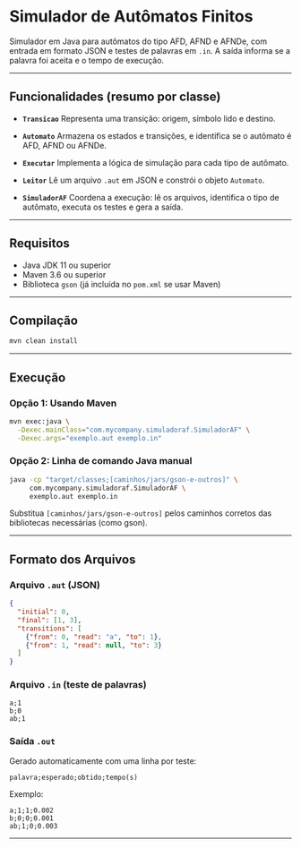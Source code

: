 # Simulador de Autômatos Finitos

Simulador em Java para autômatos do tipo AFD, AFND e AFNDe, com entrada em formato JSON e testes de palavras em `.in`. A saída informa se a palavra foi aceita e o tempo de execução.

---

## Funcionalidades (resumo por classe)

* **`Transicao`**
  Representa uma transição: origem, símbolo lido e destino.

* **`Automato`**
  Armazena os estados e transições, e identifica se o autômato é AFD, AFND ou AFNDe.

* **`Executar`**
  Implementa a lógica de simulação para cada tipo de autômato.

* **`Leitor`**
  Lê um arquivo `.aut` em JSON e constrói o objeto `Automato`.

* **`SimuladorAF`**
  Coordena a execução: lê os arquivos, identifica o tipo de autômato, executa os testes e gera a saída.

---

## Requisitos

* Java JDK 11 ou superior
* Maven 3.6 ou superior
* Biblioteca `gson` (já incluída no `pom.xml` se usar Maven)

---

## Compilação

```bash
mvn clean install
```

---

## Execução

### Opção 1: Usando Maven

```bash
mvn exec:java \
  -Dexec.mainClass="com.mycompany.simuladoraf.SimuladorAF" \
  -Dexec.args="exemplo.aut exemplo.in"
```

### Opção 2: Linha de comando Java manual

```bash
java -cp "target/classes;[caminhos/jars/gson-e-outros]" \
     com.mycompany.simuladoraf.SimuladorAF \
     exemplo.aut exemplo.in
```

Substitua `[caminhos/jars/gson-e-outros]` pelos caminhos corretos das bibliotecas necessárias (como gson).

---

## Formato dos Arquivos

### Arquivo `.aut` (JSON)

```json
{
  "initial": 0,
  "final": [1, 3],
  "transitions": [
    {"from": 0, "read": "a", "to": 1},
    {"from": 1, "read": null, "to": 3}
  ]
}
```

### Arquivo `.in` (teste de palavras)

```text
a;1
b;0
ab;1
```

### Saída `.out`

Gerado automaticamente com uma linha por teste:

```text
palavra;esperado;obtido;tempo(s)
```

Exemplo:

```text
a;1;1;0.002
b;0;0;0.001
ab;1;0;0.003
```

---
